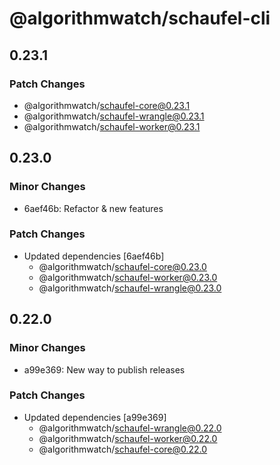 # @algorithmwatch/schaufel-cli

## 0.23.1

### Patch Changes

- @algorithmwatch/schaufel-core@0.23.1
- @algorithmwatch/schaufel-wrangle@0.23.1
- @algorithmwatch/schaufel-worker@0.23.1

## 0.23.0

### Minor Changes

- 6aef46b: Refactor & new features

### Patch Changes

- Updated dependencies [6aef46b]
  - @algorithmwatch/schaufel-core@0.23.0
  - @algorithmwatch/schaufel-worker@0.23.0
  - @algorithmwatch/schaufel-wrangle@0.23.0

## 0.22.0

### Minor Changes

- a99e369: New way to publish releases

### Patch Changes

- Updated dependencies [a99e369]
  - @algorithmwatch/schaufel-wrangle@0.22.0
  - @algorithmwatch/schaufel-worker@0.22.0
  - @algorithmwatch/schaufel-core@0.22.0
